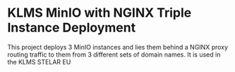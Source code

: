 # KLMS MinIO with NGINX Triple Instance Deployment
This project deploys 3 MinIO instances and lies them behind a NGINX proxy routing traffic to them from 3 different sets of domain names. It is used in the KLMS STELAR EU
